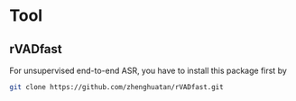 # Tool

## rVADfast

For unsupervised end-to-end ASR, you have to install this package first by
```bash
git clone https://github.com/zhenghuatan/rVADfast.git
```
